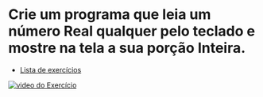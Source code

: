 # Crie um programa que leia um número Real qualquer pelo teclado e mostre na tela a sua porção Inteira.

- [Lista de exercícios](..)

[![video do Exercício](https://img.youtube.com/vi/-iSbDpl5Jhw/maxresdefault.jpg)](https://youtu.be/-iSbDpl5Jhw)
